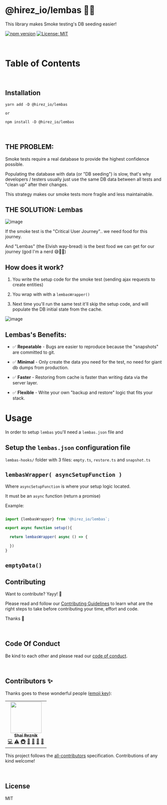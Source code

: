 # @hirez_io/lembas 🍞✨

This library makes Smoke testing's DB seeding easier!

[![npm version](https://img.shields.io/npm/v/@hirez_io/lembas.svg?style=flat-square)](https://www.npmjs.org/package/@hirez_io/lembas)
[![License: MIT](https://img.shields.io/badge/License-MIT-green.svg)](https://opensource.org/licenses/MIT)

<br/>


# Table of Contents

<br/>

## Installation

```console
yarn add -D @hirez_io/lembas

or

npm install -D @hirez_io/lembas
```

<br/>


## THE PROBLEM: 

Smoke tests require a real database to provide the highest confidence possible.

Populating the database with data (or "DB seeding") is slow, that's why developers / testers usually just use the same DB data between all tests and "clean up" after their changes.

This strategy makes our smoke tests more fragile and less maintainable.



## THE SOLUTION: Lembas

![image](https://user-images.githubusercontent.com/1430726/172548918-b8e018a1-56bd-4ea7-ad55-56ead20c61be.png)

If the smoke test is the "Critical User Journey".. we need food for this journey.

And "Lembas" (the Elvish way-bread) is the best food we can get for our journey (god I'm a nerd 😅🤦‍♂️)


## How does it work?

1. You write the setup code for the smoke test (sending ajax requests to create entities)
   
2. You wrap with with a `lembasWrapper()`
   
3. Next time you'll run the same test it'll skip the setup code, and will populate the DB initial state from the cache.


![image](https://user-images.githubusercontent.com/1430726/172550271-2d42c96f-5fd6-49e0-82ff-f93ae73b6045.png)

## Lembas's Benefits:

* ✅ **Repeatable** - Bugs are easier to reproduce because the "snapshots" are committed to git.

* ✅ **Minimal** - Only create the data you need for the test, no need for giant db dumps from production.

* ✅ **Faster** - Restoring from cache is faster than writing data via the server layer.

* ✅ **Flexible** - Write your own "backup and restore" logic that fits your stack.
 

# Usage

In order to setup `lembas` you'll need a `lembas.json` file and 

## Setup the `lembas.json` configuration file




`lembas-hooks/` folder with 3 files: `empty.ts`, `restore.ts` and `snapshot.ts`

## `lembasWrapper( asyncSetupFunction )`

Where `asyncSetupFunction` is where your setup logic located.

It must be an `async` function (return a promise)


Example: 

```js

import {lembasWrapper} from '@hirez_io/lembas`;

export async function setup(){

  return lembasWrapper( async () => {

  })
}

```


## `emptyData()`


## Contributing

Want to contribute? Yayy! 🎉

Please read and follow our [Contributing Guidelines](CONTRIBUTING.md) to learn what are the right steps to take before contributing your time, effort and code.

Thanks 🙏

<br/>

## Code Of Conduct

Be kind to each other and please read our [code of conduct](CODE_OF_CONDUCT.md).

<br/>

## Contributors ✨

Thanks goes to these wonderful people ([emoji key](https://allcontributors.org/docs/en/emoji-key)):

<!-- ALL-CONTRIBUTORS-LIST:START - Do not remove or modify this section -->
<!-- prettier-ignore-start -->
<!-- markdownlint-disable -->
<table>
  <tr>
    <td align="center"><a href="https://hirez.io/?utm_source=github&utm_medium=link&utm_campaign=lembas"><img src="https://avatars1.githubusercontent.com/u/1430726?v=4?s=100" width="100px;" alt=""/><br /><sub><b>Shai Reznik</b></sub></a><br /><a href="https://github.com/hirezio/lembas/commits?author=shairez" title="Code">💻</a> <a href="https://github.com/hirezio/lembas/commits?author=shairez" title="Tests">⚠️</a> <a href="#infra-shairez" title="Infrastructure (Hosting, Build-Tools, etc)">🚇</a> <a href="https://github.com/hirezio/lembas/commits?author=shairez" title="Documentation">📖</a> <a href="#maintenance-shairez" title="Maintenance">🚧</a> <a href="https://github.com/hirezio/lembas/pulls?q=is%3Apr+reviewed-by%3Ashairez" title="Reviewed Pull Requests">👀</a> <a href="#ideas-shairez" title="Ideas, Planning, & Feedback">🤔</a></td>
 
  </tr>
</table>

<!-- markdownlint-restore -->
<!-- prettier-ignore-end -->

<!-- ALL-CONTRIBUTORS-LIST:END -->

This project follows the [all-contributors](https://github.com/all-contributors/all-contributors) specification. Contributions of any kind welcome!

<br/>


## License

MIT


